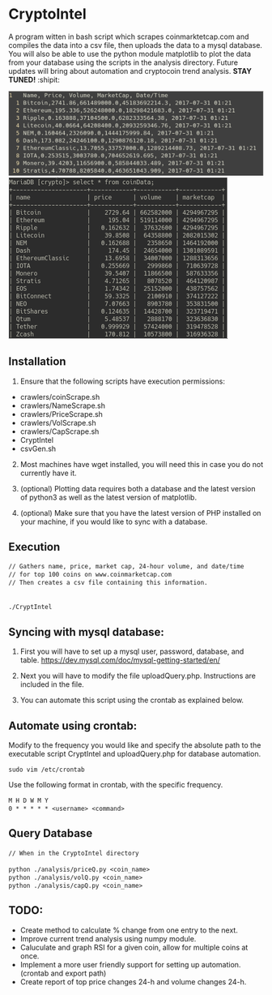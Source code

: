 # CryptoIntel
A program witten in bash script which scrapes coinmarktetcap.com and compiles the data into a csv file, then uploads the data to a mysql database. You will also be able to use the python module matplotlib to plot the data from your database using the scripts in the analysis directory. Future updates will bring about automation and cryptocoin trend analysis. **STAY TUNED!** :shipit:

![csv](/assets/csv.png)
![csv](/assets/db.png)

## Installation

1. Ensure that the following scripts have execution permissions:
- crawlers/coinScrape.sh
- crawlers/NameScrape.sh
- crawlers/PriceScrape.sh
- crawlers/VolScrape.sh
- crawlers/CapScrape.sh
- CryptIntel
- csvGen.sh

2. Most machines have wget installed, you will need this in case you do not currently have it.

3. (optional) Plotting data requires both a database and the latest version of python3 as well as the latest version of matplotlib.

3. (optional) Make sure that you have the latest version of PHP installed on your machine, if you would like to sync with a database.

## Execution
```
// Gathers name, price, market cap, 24-hour volume, and date/time
// for top 100 coins on www.coinmarketcap.com
// Then creates a csv file containing this information.


./CryptIntel 
```
## Syncing with mysql database:
1. First you will have to set up a mysql user, password, database, and table. https://dev.mysql.com/doc/mysql-getting-started/en/

2. Next you will have to modify the file uploadQuery.php. Instructions are included in the file.

3. You can automate this script using the crontab as explained below. 

## Automate using crontab:
Modify to the frequency you would like and specify the absolute path to the executable script CryptIntel and uploadQuery.php for database automation.
```
sudo vim /etc/crontab
```
Use the following format in crontab, with the specific frequency.
```
M H D W M Y
0 * * * * * <username> <command>
```

## Query Database
```
// When in the CryptoIntel directory

python ./analysis/priceQ.py <coin_name>
python ./analysis/volQ.py <coin_name>
python ./analysis/capQ.py <coin_name>
```
## TODO:
- Create method to calculate % change from one entry to the next.
- Improve current trend analysis using numpy module.
- Caluculate and graph RSI for a given coin, allow for multiple coins at once.
- Implement a more user friendly support for setting up automation. (crontab and export path)
- Create report of top price changes 24-h and volume changes 24-h.
